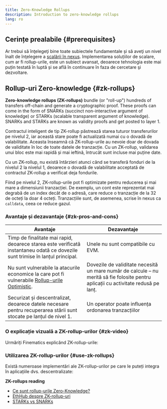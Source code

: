 ```yaml
---
title: Zero-Knowledge Rollups
description: Introduction to zero-knowledge rollups
lang: ro
---
```


## Cerințe prealabile {#prerequisites}

Ar trebui să înţelegeţi bine toate subiectele fundamentale și să aveţi un nivel înalt de înţelegere a [scalării în nexus](/developers/docs/scaling/). Implementarea soluțiilor de scalare, cum ar fi rollup-urile, este un subiect avansat, deoarece tehnologia este mai puțin testată în luptă și se află în continuare în faza de cercetare şi dezvoltare.

## Rollup-uri Zero-knowledge {#zk-rollups}

**Zero-knowledge rollups (ZK-rollups)** bundle (or "roll-up") hundreds of transfers off-chain and generate a cryptographic proof. These proofs can come in the form of SNARKs (succinct non-interactive argument of knowledge) or STARKs (scalable transparent argument of knowledge). SNARKs and STARKs are known as validity proofs and get posted to layer 1.

Contractul inteligent de tip ZK-rollup păstrează starea tuturor transferurilor pe nivelul 2, iar această stare poate fi actualizată numai cu o dovadă de valabilitate. Aceasta înseamnă că ZK-rollup-urile au nevoie doar de dovada de validitate în loc de toate datele de tranzacție. Cu un ZK-rollup, validarea unui bloc este mai rapidă și mai ieftină, întrucât sunt incluse mai puține date.

Cu un ZK-rollup, nu există întârzieri atunci când se transferă fonduri de la nivelul 2 la nivelul 1, deoarece o dovadă de valabilitate acceptată de contractul ZK-rollup a verificat deja fondurile.

Fiind pe nivelul 2, ZK-rollup-urile pot fi optimizate pentru reducerea și mai mare a dimensiunii tranzacției. De exemplu, un cont este reprezentat mai degrabă de un index decât de o adresă, care reduce o tranzacție de la 32 de octeți la doar 4 octeți. Tranzacțiile sunt, de asemenea, scrise în nexus ca `calldata`, ceea ce reduce gazul.

### Avantaje și dezavantaje {#zk-pros-and-cons}

| Avantaje                                                                                                                      | Dezavantaje                                                                                                                         |
| ----------------------------------------------------------------------------------------------------------------------------- | ----------------------------------------------------------------------------------------------------------------------------------- |
| Timp de finalitate mai rapid, deoarece starea este verificată instantaneu odată ce dovezile sunt trimise în lanțul principal. | Unele nu sunt compatibile cu EVM.                                                                                                   |
| Nu sunt vulnerabile la atacurile economice la care pot fi vulnerabile [Rollup-urile Optimistic](#optimistic-pros-and-cons).   | Dovezile de validitate necesită un mare număr de calcule – nu merită să fie folosite pentru aplicații cu activitate redusă pe lanț. |
| Securizat și descentralizat, deoarece datele necesare pentru recuperarea stării sunt stocate pe lanțul de nivel 1.            | Un operator poate influența ordonarea tranzacțiilor                                                                                 |

### O explicație vizuală a ZK-rollup-urilor {#zk-video}

Urmăriți Finematics explicând ZK-rollup-urile:

<YouTube id="7pWxCklcNsU" start="406" />

### Utilizarea ZK-rollup-urilor {#use-zk-rollups}

Există numeroase implementări ale ZK-rollup-urilor pe care le puteți integra în aplicațiile dvs. descentralizate:

<RollupProductDevDoc rollupType="zk" />

**ZK-rollups reading**

- [Ce sunt rollup-urile Zero-Knowledge?](https://coinmarketcap.com/alexandria/glossary/zero-knowledge-rollups)
- [EthHub despre ZK-rollup-uri](https://docs.ethhub.io/nexus-roadmap/layer-2-scaling/zk-rollups/)
- [STARKs vs SNARKs](https://consensys.net/blog/blockchain-explained/zero-knowledge-proofs-starks-vs-snarks/)
